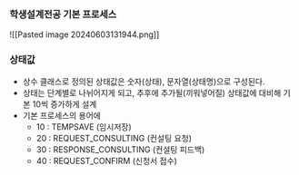 
### 학생설계전공 기본 프로세스

![[Pasted image 20240603131944.png]]


### 상태값
- 상수 클래스로 정의된 상태값은 숫자(상태), 문자열(상태명)으로 구성된다.
- 상태는 단계별로 나뉘어지게 되고, 추후에 추가될(끼워넣어질) 상태값에 대비해 기본 10씩 증가하게 설계
- 기본 프로세스의 용어에 
	-  10 : TEMPSAVE (임시저장)
	-  20 : REQUEST_CONSULTING (컨설팅 요청)
	-  30 : RESPONSE_CONSULTING (컨설팅 피드백)
	-  40 : REQUEST_CONFIRM (신청서 접수)
